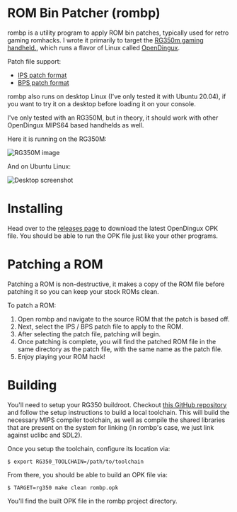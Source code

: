 # ROM Bin Patcher (rombp)

rombp is a utility program to apply ROM bin patches, typically used for
retro gaming romhacks. I wrote it primarily to target
the
[RG350m gaming handheld.](https://obscurehandhelds.com/2020/07/the-anbernic-rg350m-review/),
which runs a flavor of Linux
called
[OpenDingux](https://wiki.dingoonity.org/index.php?title=OpenDingux:About).

Patch file support:
- [IPS patch format](http://fileformats.archiveteam.org/wiki/IPS_(binary_patch_format))
- [BPS patch format](https://github.com/blakesmith/rombp/blob/master/docs/bps_spec.md)

rombp also runs on desktop Linux (I've only tested it with Ubuntu
20.04), if you want to try it on a desktop before loading it on your
console.

I've only tested with an RG350M, but in theory, it should work with
other OpenDingux MIPS64 based handhelds as well.

Here it is running on the RG350M:

![RG350M image](https://raw.github.com/blakesmith/rombp/master/docs/rg350m.jpg)

And on Ubuntu Linux:

![Desktop screenshot](https://raw.github.com/blakesmith/rombp/master/docs/screenshot.jpg)

# Installing

Head over to the
[releases page](https://github.com/blakesmith/rombp/releases) to
download the latest OpenDingux OPK file. You should be able to run the
OPK file just like your other programs.

# Patching a ROM

Patching a ROM is non-destructive, it makes a copy of the ROM file
before patching it so you can keep your stock ROMs clean.

To patch a ROM:

1. Open rombp and navigate to the source ROM that the patch is based off.
2. Next, select the IPS / BPS patch file to apply to the ROM.
3. After selecting the patch file, patching will begin.
4. Once patching is complete, you will find the patched ROM file in the same directory as the patch file, with the same name as the patch file.
5. Enjoy playing your ROM hack!

# Building

You'll need to setup your RG350
buildroot. Checkout
[this GitHub repository](https://github.com/tonyjih/RG350_buildroot)
and follow the setup instructions to build a local toolchain. This
will build the necessary MIPS compiler toolchain, as well as compile
the shared libraries that are present on the system for linking (in
rombp's case, we just link against uclibc and SDL2).

Once you setup the toolchain, configure its location via:

```
$ export RG350_TOOLCHAIN=/path/to/toolchain
```

From there, you should be able to build an OPK file via:

```
$ TARGET=rg350 make clean rombp.opk
```

You'll find the built OPK file in the rombp project directory.

